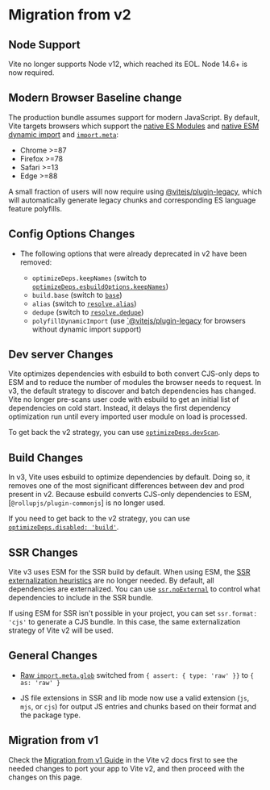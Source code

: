 # Migration from v2

## Node Support

Vite no longer supports Node v12, which reached its EOL. Node 14.6+ is now required.

## Modern Browser Baseline change

The production bundle assumes support for modern JavaScript. By default, Vite targets browsers which support the [native ES Modules](https://caniuse.com/es6-module) and [native ESM dynamic import](https://caniuse.com/es6-module-dynamic-import) and [`import.meta`](https://caniuse.com/mdn-javascript_statements_import_meta):

- Chrome >=87
- Firefox >=78
- Safari >=13
- Edge >=88

A small fraction of users will now require using [@vitejs/plugin-legacy](https://github.com/vitejs/vite/tree/main/packages/plugin-legacy), which will automatically generate legacy chunks and corresponding ES language feature polyfills.

## Config Options Changes

- The following options that were already deprecated in v2 have been removed:

  - `optimizeDeps.keepNames` (switch to [`optimizeDeps.esbuildOptions.keepNames`](../config/dep-optimization-options.md#optimizedepsesbuildoptions))
  - `build.base` (switch to [`base`](../config/shared-options.md#base))
  - `alias` (switch to [`resolve.alias`](../config/shared-options.md#resolvealias))
  - `dedupe` (switch to [`resolve.dedupe`](../config/shared-options.md#resolvededupe))
  - `polyfillDynamicImport` (use [`@vitejs/plugin-legacy](https://github.com/vitejs/vite/tree/main/packages/plugin-legacy) for browsers without dynamic import support)

## Dev server Changes

Vite optimizes dependencies with esbuild to both convert CJS-only deps to ESM and to reduce the number of modules the browser needs to request. In v3, the default strategy to discover and batch dependencies has changed. Vite no longer pre-scans user code with esbuild to get an initial list of dependencies on cold start. Instead, it delays the first dependency optimization run until every imported user module on load is processed.

To get back the v2 strategy, you can use [`optimizeDeps.devScan`](../config/dep-optimization-options.md#optimizedepsdevscan).

## Build Changes

In v3, Vite uses esbuild to optimize dependencies by default. Doing so, it removes one of the most significant differences between dev and prod present in v2. Because esbuild converts CJS-only dependencies to ESM, [`@rollupjs/plugin-commonjs`] is no longer used.

If you need to get back to the v2 strategy, you can use [`optimizeDeps.disabled: 'build'`](../config/dep-optimization-options.md#optimizedepsdisabled).

## SSR Changes

Vite v3 uses ESM for the SSR build by default. When using ESM, the [SSR externalization heuristics](https://vitejs.dev/guide/ssr.html#ssr-externals) are no longer needed. By default, all dependencies are externalized. You can use [`ssr.noExternal`](../config/ssr-options.md#ssrnoexternal) to control what dependencies to include in the SSR bundle.

If using ESM for SSR isn't possible in your project, you can set `ssr.format: 'cjs'` to generate a CJS bundle. In this case, the same externalization strategy of Vite v2 will be used.

## General Changes

- [Raw `import.meta.glob`](features.md#glob-import-as) switched from `{ assert: { type: 'raw' }}` to `{ as: 'raw' }`

- JS file extensions in SSR and lib mode now use a valid extension (`js`, `mjs`, or `cjs`) for output JS entries and chunks based on their format and the package type.

## Migration from v1

Check the [Migration from v1 Guide](https://v2.vitejs.dev/guide/migration.html) in the Vite v2 docs first to see the needed changes to port your app to Vite v2, and then proceed with the changes on this page.

